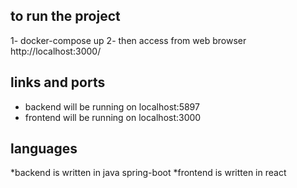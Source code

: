 to run the project
---------------------
1- docker-compose up
2- then access from web browser http://localhost:3000/


links and ports
---------------------
* backend will be running on localhost:5897
* frontend will be running on localhost:3000

languages
-----------------------
*backend is written in java spring-boot
*frontend is written in react
